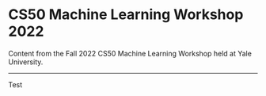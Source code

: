 # CS50 Machine Learning Workshop 2022
Content from the Fall 2022 CS50 Machine Learning Workshop held at Yale University.

---
Test
